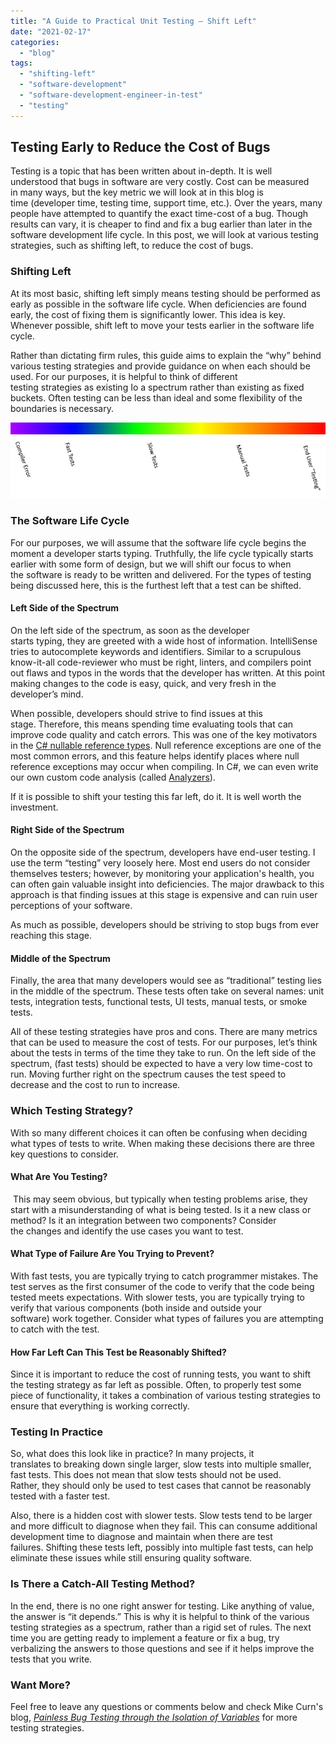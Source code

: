 ```yaml
---
title: "A Guide to Practical Unit Testing – Shift Left"
date: "2021-02-17"
categories: 
  - "blog"
tags: 
  - "shifting-left"
  - "software-development"
  - "software-development-engineer-in-test"
  - "testing"
---
```


## Testing Early to Reduce the Cost of Bugs 

Testing is a topic that has been written about in-depth. It is well understood that bugs in software are very costly. Cost can be measured in many ways, but the key metric we will look at in this blog is time (developer time, testing time, support time, etc.). Over the years, many people have attempted to quantify the exact time-cost of a bug. Though results can vary, it is cheaper to find and fix a bug earlier than later in the software development life cycle. In this post, we will look at various testing strategies, such as shifting left, to reduce the cost of bugs. 

### Shifting Left 

At its most basic, shifting left simply means testing should be performed as early as possible in the software life cycle. When deficiencies are found early, the cost of fixing them is significantly lower. This idea is key. Whenever possible, shift left to move your tests earlier in the software life cycle. 

Rather than dictating firm rules, this guide aims to explain the “why” behind various testing strategies and provide guidance on when each should be used. For our purposes, it is helpful to think of different testing strategies as existing Io a spectrum rather than existing as fixed buckets. Often testing can be less than ideal and some flexibility of the boundaries is necessary.  

![Spectrum of testing methods ](images/image-24.png)

### The Software Life Cycle 

For our purposes, we will assume that the software life cycle begins the moment a developer starts typing. Truthfully, the life cycle typically starts earlier with some form of design, but we will shift our focus to when the software is ready to be written and delivered. For the types of testing being discussed here, this is the furthest left that a test can be shifted. 

#### Left Side of the Spectrum 

On the left side of the spectrum, as soon as the developer starts typing, they are greeted with a wide host of information. IntelliSense tries to autocomplete keywords and identifiers. Similar to a scrupulous know-it-all code-reviewer who must be right, linters, and compilers point out flaws and typos in the words that the developer has written. At this point making changes to the code is easy, quick, and very fresh in the developer’s mind.

When possible, developers should strive to find issues at this stage. Therefore, this means spending time evaluating tools that can improve code quality and catch errors. This was one of the key motivators in the [C# nullable reference types](https://docs.microsoft.com/dotnet/csharp/nullable-references). Null reference exceptions are one of the most common errors, and this feature helps identify places where null reference exceptions may occur when compiling. In C#, we can even write our own custom code analysis (called [Analyzers](https://docs.microsoft.com/visualstudio/code-quality/roslyn-analyzers-overview)).

If it is possible to shift your testing this far left, do it. It is well worth the investment.  

#### Right Side of the Spectrum 

On the opposite side of the spectrum, developers have end-user testing. I use the term “testing” very loosely here. Most end users do not consider themselves testers; however, by monitoring your application's health, you can often gain valuable insight into deficiencies. The major drawback to this approach is that finding issues at this stage is expensive and can ruin user perceptions of your software.

As much as possible, developers should be striving to stop bugs from ever reaching this stage. 

#### Middle of the Spectrum 

Finally, the area that many developers would see as “traditional” testing lies in the middle of the spectrum. These tests often take on several names: unit tests, integration tests, functional tests, UI tests, manual tests, or smoke tests.

All of these testing strategies have pros and cons. There are many metrics that can be used to measure the cost of tests. For our purposes, let’s think about the tests in terms of the time they take to run. On the left side of the spectrum, (fast tests) should be expected to have a very low time-cost to run. Moving further right on the spectrum causes the test speed to decrease and the cost to run to increase. 

### Which Testing Strategy? 

With so many different choices it can often be confusing when deciding what types of tests to write. When making these decisions there are three key questions to consider. 

#### What Are You Testing? 

 This may seem obvious, but typically when testing problems arise, they start with a misunderstanding of what is being tested. Is it a new class or method? Is it an integration between two components? Consider the changes and identify the use cases you want to test. 

#### What Type of Failure Are You Trying to Prevent?  

With fast tests, you are typically trying to catch programmer mistakes. The test serves as the first consumer of the code to verify that the code being tested meets expectations. With slower tests, you are typically trying to verify that various components (both inside and outside your software) work together. Consider what types of failures you are attempting to catch with the test.  

#### How Far Left Can This Test be Reasonably Shifted?  

Since it is important to reduce the cost of running tests, you want to shift the testing strategy as far left as possible. Often, to properly test some piece of functionality, it takes a combination of various testing strategies to ensure that everything is working correctly.  

### Testing In Practice 

So, what does this look like in practice? In many projects, it translates to breaking down single larger, slow tests into multiple smaller, fast tests. This does not mean that slow tests should not be used. Rather, they should only be used to test cases that cannot be reasonably tested with a faster test.  

Also, there is a hidden cost with slower tests. Slow tests tend to be larger and more difficult to diagnose when they fail. This can consume additional development time to diagnose and maintain when there are test failures. Shifting these tests left, possibly into multiple fast tests, can help eliminate these issues while still ensuring quality software. 

### Is There a Catch-All Testing Method? 

In the end, there is no one right answer for testing. Like anything of value, the answer is “it depends.” This is why it is helpful to think of the various testing strategies as a spectrum, rather than a rigid set of rules. The next time you are getting ready to implement a feature or fix a bug, try verbalizing the answers to those questions and see if it helps improve the tests that you write.  

### Want More?

Feel free to leave any questions or comments below and check Mike Curn's blog, _[Painless Bug Testing through the Isolation of Variables](https://intellitect.com/bug-testing-isolation-variables/)_ for more testing strategies.
